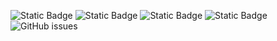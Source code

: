 ![Static Badge](https://img.shields.io/badge/blacklists-60-000000) ![Static Badge](https://img.shields.io/badge/blacklisted-3116098-cc0000) ![Static Badge](https://img.shields.io/badge/whitelisted-2244-00CC00) ![Static Badge](https://img.shields.io/badge/streaming_blacklist-28107-000000) ![GitHub issues](https://img.shields.io/github/issues/fabriziosalmi/blacklists)
